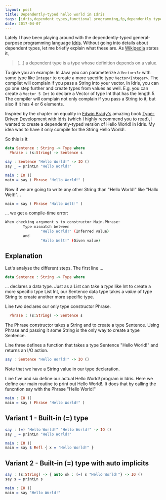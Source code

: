 ```yaml
---
layout: post
title: Dependently-typed hello world in Idris
tags: [idris,dependent types,functional programming,fp,dependently typed]
date: 2017-04-07
---
```

Lately I have been playing around with the dependently-typed general-purpose programming language [Idris](https://www.idris-lang.org/). Without going into details about dependent types, let me briefly explain what these are. As [Wikipedia](https://en.wikipedia.org/w/index.php?title=Dependent_type&oldid=774017617) states it, 
> [...] a dependent type is a type whose definition depends on a value.

To give you an example: In Java you can parameterize a ```Vector<?>``` with some type like ```Integer``` to create a more specific type ```Vector<Integer>```. The compilet will complain if you pass a String into your vector. In Idris, you can go one step further and create types from values as well. E.g. you can create a ```Vector 5 Int``` to declare a Vector of type Int that has the length 5. The compiler will complain not only complain if you pass a String to it, but also if it has 4 or 6 elements. 

Inspired by the chapter on equality in [Edwin Brady's](https://edwinb.wordpress.com/) amazing book [Type-Driven Development with Idris](https://www.manning.com/books/type-driven-development-with-idris) (which I highly recommend you to read), I wanted to create a dependently-typed version of Hello World! in Idris. My idea was to have it only compile for the String Hello World!. 

So this is it: 
```idris
data Sentence : String -> Type where
  Phrase : (s:String) -> Sentence s 

say : Sentence "Hello World!" -> IO ()
say _ = printLn "Hello World!"

main : IO ()
main = say ( Phrase "Hello World!" )
```

Now if we are going to write any other String than "Hello World!" like "Hallo Welt!"...
```idris
main = say ( Phrase "Hallo Welt!" )
```
... we get a compile-time error:
```bash
When checking argument s to constructor Main.Phrase:
        Type mismatch between
                "Hello World!" (Inferred value)
        and
                "Hallo Welt!" (Given value)
```

## Explanation

Let's analyse the different steps. The first line ...
```idris
data Sentence : String -> Type where
```
... declares a data type. Just as a List can take a *type* like Int to create a more specific type List Int, our Sentence data type takes a *value* of type String to create another more specific type. 

Line two declares our only type constructor Phrase. 
```idris
  Phrase : (s:String) -> Sentence s 
```
The Phrase constructor takes a String and to create a type Sentence. Using Phrase and passing it some String is the only way to create a type Sentence.

Line three defines a function that takes a type Sentence "Hello World!" and returns an I/O action. 
```idris
say : Sentence "Hello World!" -> IO ()
```
Note that we have a String value in our type declaration. 

Line five and six define our actual Hello World! program in Idris. Here we define our main routine to print out Hello World!. It does that by calling the funcntion say with the Phrase "Hello World!" 
```idris
main : IO ()
main = say ( Phrase "Hello World!" )
```


## Variant 1 - Built-in (=) type

```idris
say : (=) "Hello World!" "Hello World!" -> IO ()
say _ = printLn "Hello World!"

main : IO ()
main = say $ Refl { x = "Hello World!" } 
```

## Variant 2 - Built-in (=) type with auto implicits
```idris
say : (s:String) -> { auto ok : (=) s "Hello World!"} -> IO ()
say s = printLn s

main : IO ()
main = say "Hello World!"
```
